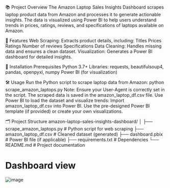 📚 Project Overview
The Amazon Laptop Sales Insights Dashboard scrapes laptop product data from Amazon and processes it to generate actionable insights. The data is visualized using Power BI to help users understand trends in prices, ratings, reviews, and specifications of laptops available on Amazon.

🔧 Features
      Web Scraping: Extracts product details, including:
      Titles
      Prices
      Ratings
      Number of reviews
      Specifications
      Data Cleaning: Handles missing data and ensures a clean dataset.
      Visualization: Generates a Power BI dashboard for detailed insights.

🚀 Installation
      Prerequisites
      Python 3.7+
      Libraries: requests, beautifulsoup4, pandas, openpyxl, numpy
      Power BI (for visualization)


🛠 Usage
      Run the Python script to scrape laptop data from Amazon:
      python scrape_amazon_laptops.py
      Note: Ensure your User-Agent is correctly set in the script.
      The scraped data is saved in the amazon_laptop_df.csv file.
      Use Power BI to load the dataset and visualize trends:
      Import amazon_laptop_df.csv into Power BI.
      Use the pre-designed Power BI template (if provided) or create your own visualizations.

🗂 Project Structure
    amazon-laptop-sales-insights-dashboard/
    │
    ├── scrape_amazon_laptops.py   # Python script for web scraping
    ├── amazon_laptop_df.csv       # Cleaned dataset (generated)
    ├── dashboard.pbix             # Power BI file (if applicable)
    ├── requirements.txt           # Dependencies
    └── README.md                  # Project documentation

  # Dashboard view
  ![image](https://github.com/user-attachments/assets/cfe7ccdc-9b39-4789-a534-0c2771a9ceed)
